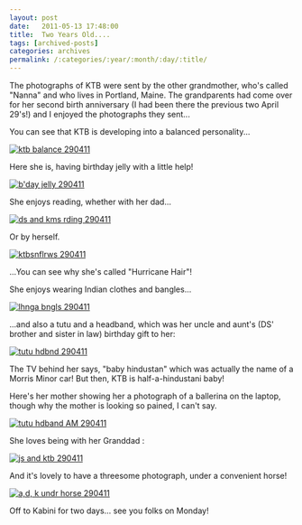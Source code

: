 ```yaml
---
layout: post
date:	2011-05-13 17:48:00
title:  Two Years Old....
tags: [archived-posts]
categories: archives
permalink: /:categories/:year/:month/:day/:title/
---
```

The photographs of KTB were sent by the other grandmother,  who's called "Nanna" and who lives in Portland, Maine. The grandparents had come over for her second birth anniversary (I had been there the previous two April 29's!) and I enjoyed the photographs they sent...


You can see that KTB is developing into a balanced personality...

<a href="http://s1142.photobucket.com/albums/n602/Deepapctrsglr/?action=view&amp;current=IMG_3962.jpg" target="_blank"><img src="http://i1142.photobucket.com/albums/n602/Deepapctrsglr/IMG_3962.jpg" border="0" alt="ktb balance 290411"></a>

<lj-cut text="more photos of KTB">


Here she is, having birthday jelly with a little help!


<a href="http://s1142.photobucket.com/albums/n602/Deepapctrsglr/?action=view&amp;current=IMG_3941.jpg" target="_blank"><img src="http://i1142.photobucket.com/albums/n602/Deepapctrsglr/IMG_3941.jpg" border="0" alt="b'day jelly 290411"></a>



She enjoys reading, whether with her dad...


<a href="http://s1142.photobucket.com/albums/n602/Deepapctrsglr/?action=view&amp;current=IMG_3950.jpg" target="_blank"><img src="http://i1142.photobucket.com/albums/n602/Deepapctrsglr/IMG_3950.jpg" border="0" alt="ds and kms  rding 290411"></a>


Or by herself.


<a href="http://s1142.photobucket.com/albums/n602/Deepapctrsglr/?action=view&amp;current=IMG_3946.jpg" target="_blank"><img src="http://i1142.photobucket.com/albums/n602/Deepapctrsglr/IMG_3946.jpg" border="0" alt="ktbsnflrws 290411"></a>

...You can see why she's called "Hurricane Hair"!


She enjoys wearing Indian clothes and bangles...


<a href="http://s1142.photobucket.com/albums/n602/Deepapctrsglr/?action=view&amp;current=IMG_3991.jpg" target="_blank"><img src="http://i1142.photobucket.com/albums/n602/Deepapctrsglr/IMG_3991.jpg" border="0" alt="lhnga bngls 290411"></a>


...and also a tutu and a headband, which was her uncle and aunt's (DS' brother and sister in law) birthday gift to her:

<a href="http://s1142.photobucket.com/albums/n602/Deepapctrsglr/?action=view&amp;current=Tinydancer.jpg" target="_blank"><img src="http://i1142.photobucket.com/albums/n602/Deepapctrsglr/Tinydancer.jpg" border="0" alt="tutu hdbnd 290411"></a>

The TV behind her says, "baby hindustan" which was actually the name of a Morris Minor car! But then, KTB is half-a-hindustani baby!


Here's her mother showing her a photograph of a ballerina  on the laptop, though why the mother is looking so pained, I can't say.

<a href="http://s1142.photobucket.com/albums/n602/Deepapctrsglr/?action=view&amp;current=Studyingdance.jpg" target="_blank"><img src="http://i1142.photobucket.com/albums/n602/Deepapctrsglr/Studyingdance.jpg" border="0" alt="tutu hdband AM 290411"></a>


She loves being with her Granddad :


<a href="http://s1142.photobucket.com/albums/n602/Deepapctrsglr/?action=view&amp;current=IMG_3968.jpg" target="_blank"><img src="http://i1142.photobucket.com/albums/n602/Deepapctrsglr/IMG_3968.jpg" border="0" alt="js and ktb 290411"></a>


</lj-cut>


And it's lovely to have a threesome photograph, under a convenient horse!

<a href="http://s1142.photobucket.com/albums/n602/Deepapctrsglr/?action=view&amp;current=IMG_3958.jpg" target="_blank"><img src="http://i1142.photobucket.com/albums/n602/Deepapctrsglr/IMG_3958.jpg" border="0" alt="a,d, k undr horse 290411"></a>

Off to Kabini for two days... see you folks on Monday!
